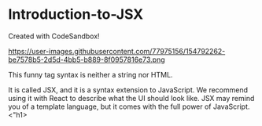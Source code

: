 # Introduction-to-JSX
Created with CodeSandbox!

https://user-images.githubusercontent.com/77975156/154792262-be7578b5-2d5d-4bb5-b889-8f0957816e73.png

This funny tag syntax is neither a string nor HTML.

It is called JSX, and it is a syntax extension to JavaScript. We recommend using it with React to describe what the UI should look like. JSX may remind you of a template language, but it comes with the full power of JavaScript.
<"h1>
